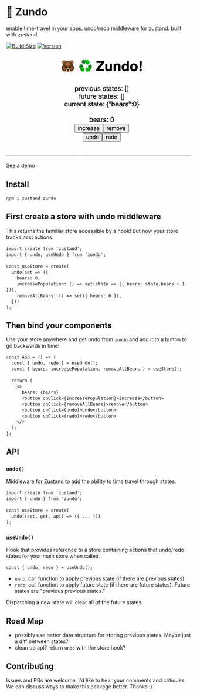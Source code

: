 # 🍜 Zundo

enable time-travel in your apps. undo/redo middleware for [zustand](https://github.com/pmndrs/zustand). built with zustand.

[![Build Size](https://img.shields.io/bundlephobia/min/zundo?label=bundle%20size&style=flat&colorA=000000&colorB=000000)](https://bundlephobia.com/result?p=zundo)
[![Version](https://img.shields.io/npm/v/zundo?style=flat&colorA=000000&colorB=000000)](https://www.npmjs.com/package/zundo)

![zundo demo](./zundo.gif)

See a [demo](https://codesandbox.io/s/currying-flower-2dom9?file=/src/App.tsx)

## Install

```sh
npm i zustand zundo
```

## First create a store with undo middleware

This returns the familiar store accessible by a hook! But now your store tracks past actions.

```tsx
import create from 'zustand';
import { undo, useUndo } from 'zundo';

const useStore = create(
  undo(set => ({
    bears: 0,
    increasePopulation: () => set(state => ({ bears: state.bears + 1 })),
    removeAllBears: () => set({ bears: 0 }),
  }))
);
```

## Then bind your components

Use your store anywhere and get undo from `zundo` and add it to a button to go backwards in time!

```tsx
const App = () => {
  const { undo, redo } = useUndo();
  const { bears, increasePopulation, removeAllBears } = useStore();

  return (
    <>
      bears: {bears}
      <button onClick={increasePopulation}>increase</button>
      <button onClick={removeAllBears}>remove</button>
      <button onClick={undo}>undo</button>
      <button onClick={redo}>redo</button>
    </>
  );
};
```

## API

### `undo()`

Middleware for Zustand to add the ability to time travel through states.

```tsx
import create from 'zustand';
import { undo } from 'zundo';

const useStore = create(
  undo((set, get, api) => ({ ... }))
);
```

### `useUndo()`

Hook that provides reference to a store containing actions that undo/redo states for your main store when called.

```tsx
const { undo, redo } = useUndo();
```

- `undo`: call function to apply previous state (if there are previous states)
- `redo`: call function to apply future state (if there are future states). Future states are "previous previous states."

Dispatching a new state will clear all of the future states.

## Road Map

- possibly use better data structure for storing previous states. Maybe just a diff between states?
- clean up api? return `undo` with the store hook?

## Contributing

Issues and PRs are welcome. I'd like to hear your comments and critiques. We can discuss ways to make this package better. Thanks :)
